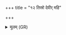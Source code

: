 +++
title = "१२ तिस्रो देवीर् महि"

+++
<details><summary>मूलम् (GR)</summary>

तिस्रो देवीर् महि मे शर्म यच्छन्  
प्रजायै मे तन्वे यच् च पुष्टम् ।  
मां विशः संमनसो जुषन्तां  
पित्र्यं क्षेत्रं प्रति जानात्व् अस्मान् ॥
</details>